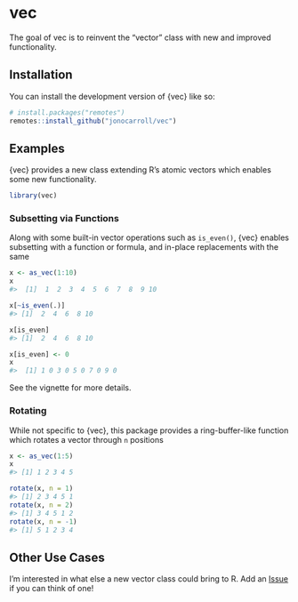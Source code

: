 
<!-- README.md is generated from README.Rmd. Please edit that file -->

# vec

<!-- badges: start -->
<!-- badges: end -->

The goal of vec is to reinvent the “vector” class with new and improved
functionality.

## Installation

You can install the development version of {vec} like so:

``` r
# install.packages("remotes")
remotes::install_github("jonocarroll/vec")
```

## Examples

{vec} provides a new class extending R’s atomic vectors which enables
some new functionality.

``` r
library(vec)
```

### Subsetting via Functions

Along with some built-in vector operations such as `is_even()`, {vec}
enables subsetting with a function or formula, and in-place replacements
with the same

``` r
x <- as_vec(1:10)
x
#>  [1]  1  2  3  4  5  6  7  8  9 10

x[~is_even(.)]
#> [1]  2  4  6  8 10

x[is_even]
#> [1]  2  4  6  8 10

x[is_even] <- 0
x
#>  [1] 1 0 3 0 5 0 7 0 9 0
```

See the vignette for more details.

### Rotating

While not specific to {vec}, this package provides a ring-buffer-like
function which rotates a vector through `n` positions

``` r
x <- as_vec(1:5)
x
#> [1] 1 2 3 4 5

rotate(x, n = 1)
#> [1] 2 3 4 5 1
rotate(x, n = 2)
#> [1] 3 4 5 1 2
rotate(x, n = -1)
#> [1] 5 1 2 3 4
```

## Other Use Cases

I’m interested in what else a new vector class could bring to R. Add an
[Issue](https://github.com/jonocarroll/vec) if you can think of one!
